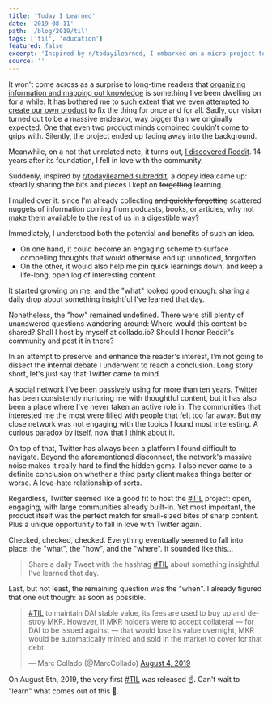 ```yaml
---
title: 'Today I Learned'
date: '2019-08-11'
path: '/blog/2019/til'
tags: ['til', 'education']
featured: false
excerpt: 'Inspired by r/todayilearned, I embarked on a micro-project to share a daily Tweet with the hashtag #TIL about something insightful I have learned that day.'
source: ''
---
```


It won't come across as a surprise to long-time readers that [organizing information and mapping out knowledge](/blog/2018/broken-notes) is something I've been dwelling on for a while. It has bothered me to such extent that [we](https://irenedemas.com) even attempted to [create our own product](/blog/2018/broken-notes-take-two) to fix the thing for once and for all. Sadly, our vision turned out to be a massive endeavor, way bigger than we originally expected. One that even two product minds combined couldn't come to grips with. Silently, the project ended up fading away into the background.

Meanwhile, on a not that unrelated note, it turns out, [I discovered Reddit](https://www.radiolanza.com/episodes/especial-menos-es-mas). 14 years after its foundation, I fell in love with the community.

Suddenly, inspired by [r/todayilearned subreddit](https://www.reddit.com/r/todayilearned/), a dopey idea came up: steadily sharing the bits and pieces I kept on ~~forgetting~~ learning.

I mulled over it: since I'm already collecting ~~and quickly forgetting~~ scattered nuggets of information coming from podcasts, books, or articles, why not make them available to the rest of us in a digestible way?

Immediately, I understood both the potential and benefits of such an idea.

- On one hand, it could become an engaging scheme to surface compelling thoughts that would otherwise end up unnoticed, forgotten.
- On the other, it would also help me pin quick learnings down, and keep a life-long, open log of interesting content.

It started growing on me, and the "what" looked good enough: sharing a daily drop about something insightful I've learned that day.

Nonetheless, the "how" remained undefined. There were still plenty of unanswered questions wandering around: Where would this content be shared? Shall I host by myself at collado.io? Should I honor Reddit's community and post it in there?

In an attempt to preserve and enhance the reader's interest, I'm not going to dissect the internal debate I underwent to reach a conclusion. Long story short, let's just say that Twitter came to mind.

A social network I've been passively using for more than ten years. Twitter has been consistently nurturing me with thoughtful content, but it has also been a place where I've never taken an active role in. The communities that interested me the most were filled with people that felt too far away. But my close network was not engaging with the topics I found most interesting. A curious paradox by itself, now that I think about it.

On top of that, Twitter has always been a platform I found difficult to navigate. Beyond the aforementioned disconnect, the network's massive noise makes it really hard to find the hidden gems. I also never came to a definite conclusion on whether a third party client makes things better or worse. A love-hate relationship of sorts.

Regardless, Twitter seemed like a good fit to host the [#TIL](https://twitter.com/MarcCollado) project: open, engaging, with large communities already built-in. Yet most important, the product itself was the perfect match for small-sized bites of sharp content. Plus a unique opportunity to fall in love with Twitter again.

Checked, checked, checked. Everything eventually seemed to fall into place: the "what", the "how", and the "where". It sounded like this...

> Share a daily Tweet with the hashtag [#TIL](https://twitter.com/MarcCollado) about something insightful I've learned that day.

Last, but not least, the remaining question was the "when". I already figured that one out though: as soon as possible.

<blockquote class="twitter-tweet"><p lang="en" dir="ltr"><a href="https://twitter.com/hashtag/TIL?src=hash&amp;ref_src=twsrc%5Etfw">#TIL</a> to maintain DAI stable value, its fees are used to buy up and destroy MKR. However, if MKR holders were to accept collateral — for DAI to be issued against — that would lose its value overnight, MKR would be automatically minted and sold in the market to cover for that debt.</p>&mdash; Marc Collado (@MarcCollado) <a href="https://twitter.com/MarcCollado/status/1158105062595538952?ref_src=twsrc%5Etfw">August 4, 2019</a></blockquote>

On August 5th, 2019, the very first [#TIL](https://twitter.com/MarcCollado) was released ☝️. Can't wait to "learn" what comes out of this 😬.
